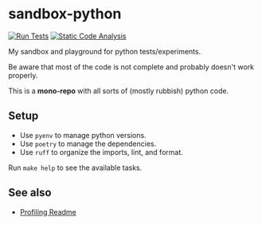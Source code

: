 # sandbox-python

[![Run Tests](https://github.com/jmetzz/playground-python/actions/workflows/run-tests.yml/badge.svg)](https://github.com/jmetzz/playground-python/actions/workflows/run-tests.yml)
[![Static Code Analysis](https://github.com/jmetzz/playground-python/actions/workflows/run-ruff.yml/badge.svg)](https://github.com/jmetzz/playground-python/actions/workflows/run-ruff.yml)

My sandbox and playground for python tests/experiments.

Be aware that most of the code is not complete and probably doesn't work properly.

This is a **mono-repo** with all sorts of (mostly rubbish) python code.

## Setup

- Use `pyenv` to manage python versions.
- Use `poetry` to manage the dependencies.
- Use `ruff` to organize the imports, lint, and format.

Run `make help` to see the available tasks.

## See also

* [Profiling Readme](./src/profiling/README.md)

